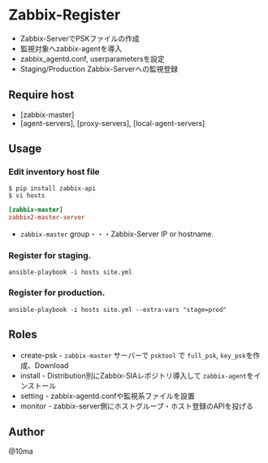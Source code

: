 # Zabbix-Register

- Zabbix-ServerでPSKファイルの作成
- 監視対象へzabbix-agentを導入
- zabbix_agentd.conf, userparametersを設定
- Staging/Production Zabbix-Serverへの監視登録



## Require host

- [zabbix-master]
- [agent-servers], [proxy-servers], [local-agent-servers]



## Usage

### Edit inventory host file

```shell
$ pip install zabbix-api
$ vi hosts
```

```ini
[zabbix-master]
zabbix2-master-server
```

- `zabbix-master` group・・・Zabbix-Server IP or hostname.



### Register for staging.

```shell
ansible-playbook -i hosts site.yml
```



### Register for production.

```shell
ansible-playbook -i hosts site.yml --extra-vars "stage=prod"
```



## Roles

- create-psk - `zabbix-master` サーバーで `psktool` で `full_psk`, `key_psk`を作成、Download
- install -  Distribution別にZabbix-SIAレポジトリ導入して `zabbix-agent`をインストール
- setting - zabbix-agentd.confや監視系ファイルを設置
- monitor - zabbix-server側にホストグループ・ホスト登録のAPIを投げる



## Author

@10ma
